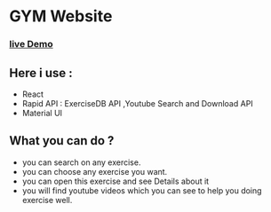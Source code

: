 # GYM Website

### [live Demo]()

## Here i use :

- React
- Rapid API : ExerciseDB API ,Youtube Search and Download API
- Material UI

## What you can do ?

- you can search on any exercise.
- you can choose any exercise you want.
- you can open this exercise and see Details about it
- you will find youtube videos which you can see to help you doing exercise well.
